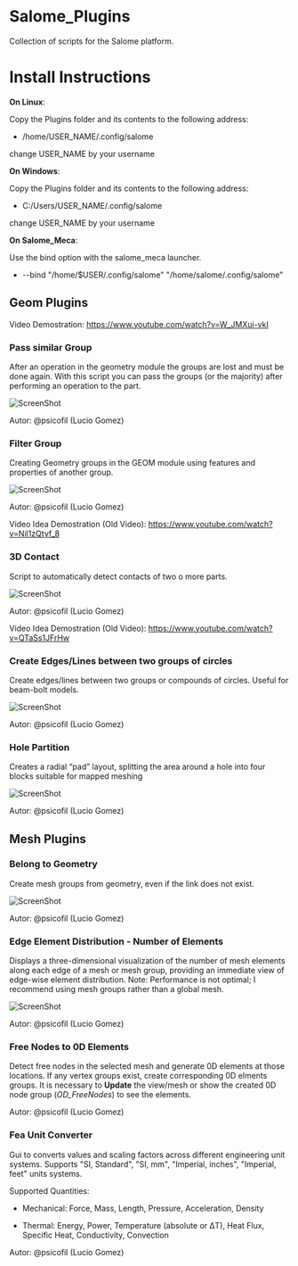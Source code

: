 # Salome_Plugins

Collection of scripts for the Salome platform.

# Install Instructions

**On Linux**:

Copy the Plugins folder and its contents to the following address:

* /home/USER_NAME/.config/salome

change USER_NAME by your username

**On Windows**:

Copy the Plugins folder and its contents to the following address:

* C:/Users/USER_NAME/.config/salome

change USER_NAME by your username

**On Salome_Meca**:

Use the bind option with the salome_meca launcher. 

* --bind "/home/$USER/.config/salome" "/home/salome/.config/salome"

## Geom Plugins

Video Demostration: https://www.youtube.com/watch?v=W_JMXui-vkI

### Pass similar Group

After an operation in the geometry module the groups are lost and must be done again. 
With this script you can pass the groups (or the majority) after performing an operation to the part.

![ScreenShot](Previews/geom_pass_group.png)

Autor: @psicofil (Lucio Gomez)

### Filter Group

Creating Geometry groups in the GEOM module using features and properties of another group.

![ScreenShot](Previews/geom_filter_group.png)

Autor: @psicofil (Lucio Gomez)

Video Idea Demostration (Old Video): https://www.youtube.com/watch?v=Nil1zQtyf_8

### 3D Contact

Script to automatically detect contacts of two o more parts.

![ScreenShot](Previews/geom_contact_3d.png)

Autor: @psicofil (Lucio Gomez)

Video Idea Demostration (Old Video): https://www.youtube.com/watch?v=QTaSs1JFrHw

### Create Edges/Lines between two groups of circles

Create edges/lines between two groups or compounds of circles. Useful for beam-bolt models.

![ScreenShot](Previews/geom_line_from_circle.png)

Autor: @psicofil (Lucio Gomez)

### Hole Partition

Creates a radial “pad” layout, splitting the area around a hole into four blocks suitable for mapped meshing

![ScreenShot](Previews/geom_pad_partition.png)

Autor: @psicofil (Lucio Gomez)

## Mesh Plugins

### Belong to Geometry

Create mesh groups from geometry, even if the link does not exist.

![ScreenShot](Previews/smesh_belong_geom.png)

Autor: @psicofil (Lucio Gomez)

### Edge Element Distribution - Number of Elements

Displays a three-dimensional visualization of the number of mesh elements along each edge of a mesh or mesh group, providing an immediate view of edge-wise element distribution.
Note: Performance is not optimal; I recommend using mesh groups rather than a global mesh.

![ScreenShot](Previews/smesh_view_numberOfElements.png)

Autor: @psicofil (Lucio Gomez)

### Free Nodes to 0D Elements

Detect free nodes in the selected mesh and generate 0D elements at those locations. If any vertex groups exist, create corresponding 0D elments groups. It is necessary to **Update** the view/mesh or show the created 0D node group (*OD_FreeNodes*) to see the elements.

Autor: @psicofil (Lucio Gomez)

### Fea Unit Converter

Gui to converts values and scaling factors across different engineering unit systems. Supports "SI, Standard", "SI, mm", "Imperial, inches", "Imperial, feet" units systems.

Supported Quantities:
    
* Mechanical: Force, Mass, Length, Pressure, Acceleration, Density
    
* Thermal: Energy, Power, Temperature (absolute or ΔT), Heat Flux, Specific Heat, Conductivity, Convection
    
Autor: @psicofil (Lucio Gomez)
